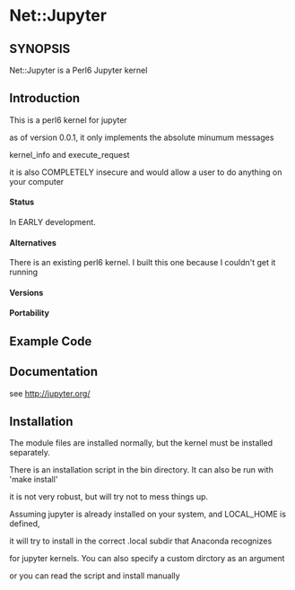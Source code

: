 # Net::Jupyter

## SYNOPSIS

Net::Jupyter is a Perl6 Jupyter kernel

## Introduction

  This is a perl6 kernel for jupyter 

  as of version 0.0.1, it only implements the absolute minumum messages

  kernel_info and execute_request

  it is also COMPLETELY insecure and would allow a user to do anything on your computer
  
#### Status

  In EARLY development.

#### Alternatives

  There is an existing perl6 kernel. I built this one because I couldn't get it running

#### Versions

#### Portability

## Example Code

## Documentation

  see http://jupyter.org/ 

## Installation

  The module files are installed normally, but the kernel must be installed  separately. 

  There is an installation script in the bin directory. It can also be run with 'make install'

  it is not very robust, but will try not to mess things up.

  Assuming jupyter is already installed on your system, and  LOCAL_HOME is defined, 

  it will try to install in the correct .local subdir that Anaconda recognizes 
  
  for jupyter kernels.  You can also specify a custom dirctory as an argument

  or you can read the script and install manually




